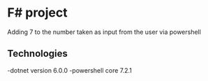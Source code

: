 # F# project

Adding 7 to the number taken as input from the user via powershell

## Technologies
-dotnet version 6.0.0
-powershell core 7.2.1


